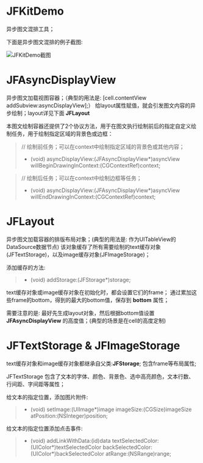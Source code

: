 # JFKitDemo

异步图文混排工具；

下面是异步图文混排的例子截图:

![JFKitDemo截图](https://github.com/fjlprivate/JFKitDemo/raw/master/ScreenShots/demo.png)


# JFAsyncDisplayView
异步图文加载视图容器；（典型的用法是: [cell.contentView addSubview:asyncDisplayView];）
给layout属性赋值，就会引发图文内容的异步绘制；layout详见下面 **JFLayout**

本图文绘制容器还提供了2个协议方法，用于在图文执行绘制前后的指定自定义绘制任务，用于绘制指定区域的背景色或边框：

> // 绘制前任务；可以在context中绘制指定区域的背景色或其他内容；
> - (void) asyncDisplayView:(JFAsyncDisplayView*)asyncView willBeginDrawingInContext:(CGContextRef)context;

> // 绘制后任务；可以在context中绘制边框等任务；
> - (void) asyncDisplayView:(JFAsyncDisplayView*)asyncView willEndDrawingInContext:(CGContextRef)context;


# JFLayout
异步图文加载容器的排版布局对象；(典型的用法是: 作为UITableView的DataSource数据节点)
该对象缓存了所有需要绘制的text缓存对象(JFTextStorage)，以及image缓存对象(JFImageStorage)；

添加缓存的方法:
> - (void) addStorage:(JFStorage*)storage;

text缓存对象或image缓存对象在初始化时，都会设置它们的frame；
通过累加这些frame的bottom，得到的最大的bottom值，保存到 **bottom** 属性；

需要注意的是: 最好先生成layout对象，然后根据bottom值设置 **JFAsyncDisplayView** 的高度值；(典型的场景是在cell的高度定制)

# JFTextStorage & JFImageStorage
text缓存对象和image缓存对象都继承自父类:**JFStorage**;
包含frame等布局属性;

JFTextStorage 包含了文本的字体、颜色、背景色、选中高亮颜色，文本行数、行间距、字间距等属性；

给文本的指定位置，添加图片附件:
> - (void) setImage:(UIImage*)image imageSize:(CGSize)imageSize atPosition:(NSInteger)position;

给文本的指定位置添加点击事件:
>- (void) addLinkWithData:(id)data
       textSelectedColor:(UIColor*)textSelectedColor
       backSelectedColor:(UIColor*)backSelectedColor
                 atRange:(NSRange)range;

